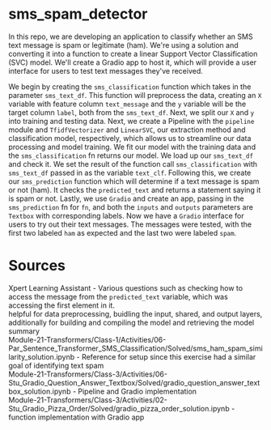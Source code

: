 # sms_spam_detector

In this repo, we are developing an application to classify whether an SMS text message is spam or legitimate (ham). We're using a solution and converting it into a function to create a linear Support Vector Classification (SVC) model. We'll create a Gradio app to host it, which will provide a user interface for users to test text messages they've received. 

We begin by creating the `sms_classification` function which takes in the parameter `sms_text_df`. This function will preprocess the data, creating an `X` variable with feature column `text_message` and the `y` variable will be the target column `label`, both from the `sms_text_df`. Next, we split our `X` and `y` into training and testing data. Next, we create a Pipeline with the `pipeline` module and `TfidfVectorizer` and `LinearSVC`, our extraction method and classification model, respectively, which allows us to streamline our data processing and model training. We fit our model with the training data and the `sms_classification` fn returns our model. We load up our `sms_text_df` and check it. We set the result of the function call `sms_classification` with `sms_text_df` passed in as the variable `text_clf`. Following this, we create our `sms_prediction` function which will determine if a text message is spam or not (ham). It checks the `predicted_text` and returns a statement saying it is spam or not. Lastly, we use `Gradio` and create an app, passing in the `sms_prediction` fn for `fn`, and both the `inputs` and `outputs` parameters are `Textbox` with corresponding labels. Now we have a `Gradio` interface for users to try out their text messages. The messages were tested, with the first two labeled `ham` as expected and the last two were labeled `spam`.

# Sources

Xpert Learning Assistant - Various questions such as checking how to access the message from the `predicted_text` variable, which was accessing the first element in it. </br>
 helpful for data preprocessing, buidling the input, shared, and output layers, additionally for building and compiling the model and retrieving the model summary</br>
Module-21-Transformers/Class-1/Activities/06-Par_Sentence_Transformer_SMS_Classification/Solved/sms_ham_spam_similarity_solution.ipynb - Reference for setup since this exercise had a similar goal of identifying text spam </br>
Module-21-Transformers/Class-3/Activities/06-Stu_Gradio_Question_Answer_Textbox/Solved/gradio_question_answer_textbox_solution.ipynb - Pipeline and Gradio implementation </br>
Module-21-Transformers/Class-3/Activities/02-Stu_Gradio_Pizza_Order/Solved/gradio_pizza_order_solution.ipynb - function implementation with Gradio app </br>
